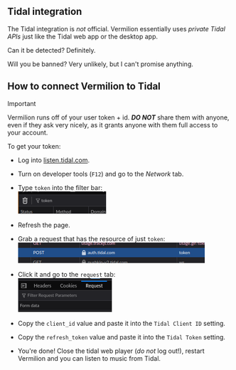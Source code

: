 ## Tidal integration

The Tidal integration is _not_ official. Vermilion essentially uses _private Tidal APIs_ just like the Tidal web app or the desktop app.

Can it be detected? Definitely.

Will you be banned? Very unlikely, but I can't promise anything.

## How to connect Vermilion to Tidal

> [!IMPORTANT]
> Vermilion runs off of your user token + id. ***DO NOT*** share them with anyone, even if they ask very nicely, as it grants anyone with them full access to your account.

To get your token:

- Log into [listen.tidal.com](https://listen.tidal.com). 
- Turn on developer tools (`F12`) and go to the _Network_ tab.
- Type `token` into the filter bar:<br/>
  ![](./resources/tidal_0.png)
- Refresh the page.
- Grab a request that has the resource of just `token`:<br/>
  ![](./resources/tidal_1.png)
- Click it and go to the `request` tab:<br/>
  ![](./resources/tidal_2.png)
  
- Copy the `client_id` value and paste it into the `Tidal Client ID` setting.
- Copy the `refresh_token` value and paste it into the `Tidal Token` setting.
- You're done! Close the tidal web player (_do not_ log out!), restart Vermilion and you can listen to music from Tidal.
